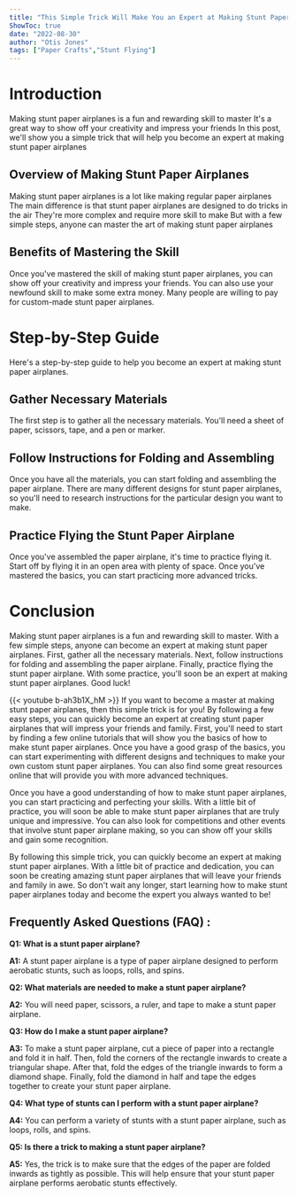 ```yaml
---
title: "This Simple Trick Will Make You an Expert at Making Stunt Paper Airplanes!"
ShowToc: true 
date: "2022-08-30"
author: "Otis Jones" 
tags: ["Paper Crafts","Stunt Flying"]
---
```

# Introduction
Making stunt paper airplanes is a fun and rewarding skill to master It's a great way to show off your creativity and impress your friends In this post, we'll show you a simple trick that will help you become an expert at making stunt paper airplanes 

## Overview of Making Stunt Paper Airplanes
Making stunt paper airplanes is a lot like making regular paper airplanes The main difference is that stunt paper airplanes are designed to do tricks in the air They're more complex and require more skill to make But with a few simple steps, anyone can master the art of making stunt paper airplanes 

## Benefits of Mastering the Skill
Once you've mastered the skill of making stunt paper airplanes, you can show off your creativity and impress your friends. You can also use your newfound skill to make some extra money. Many people are willing to pay for custom-made stunt paper airplanes. 

# Step-by-Step Guide
Here's a step-by-step guide to help you become an expert at making stunt paper airplanes. 

## Gather Necessary Materials
The first step is to gather all the necessary materials. You'll need a sheet of paper, scissors, tape, and a pen or marker. 

## Follow Instructions for Folding and Assembling
Once you have all the materials, you can start folding and assembling the paper airplane. There are many different designs for stunt paper airplanes, so you'll need to research instructions for the particular design you want to make. 

## Practice Flying the Stunt Paper Airplane
Once you've assembled the paper airplane, it's time to practice flying it. Start off by flying it in an open area with plenty of space. Once you've mastered the basics, you can start practicing more advanced tricks. 

# Conclusion
Making stunt paper airplanes is a fun and rewarding skill to master. With a few simple steps, anyone can become an expert at making stunt paper airplanes. First, gather all the necessary materials. Next, follow instructions for folding and assembling the paper airplane. Finally, practice flying the stunt paper airplane. With some practice, you'll soon be an expert at making stunt paper airplanes. Good luck!

{{< youtube b-ah3b1X_hM >}} 
If you want to become a master at making stunt paper airplanes, then this simple trick is for you! By following a few easy steps, you can quickly become an expert at creating stunt paper airplanes that will impress your friends and family. First, you'll need to start by finding a few online tutorials that will show you the basics of how to make stunt paper airplanes. Once you have a good grasp of the basics, you can start experimenting with different designs and techniques to make your own custom stunt paper airplanes. You can also find some great resources online that will provide you with more advanced techniques. 

Once you have a good understanding of how to make stunt paper airplanes, you can start practicing and perfecting your skills. With a little bit of practice, you will soon be able to make stunt paper airplanes that are truly unique and impressive. You can also look for competitions and other events that involve stunt paper airplane making, so you can show off your skills and gain some recognition.

By following this simple trick, you can quickly become an expert at making stunt paper airplanes. With a little bit of practice and dedication, you can soon be creating amazing stunt paper airplanes that will leave your friends and family in awe. So don't wait any longer, start learning how to make stunt paper airplanes today and become the expert you always wanted to be!

## Frequently Asked Questions (FAQ) :
**Q1: What is a stunt paper airplane?**

**A1:** A stunt paper airplane is a type of paper airplane designed to perform aerobatic stunts, such as loops, rolls, and spins.

**Q2: What materials are needed to make a stunt paper airplane?**

**A2:** You will need paper, scissors, a ruler, and tape to make a stunt paper airplane.

**Q3: How do I make a stunt paper airplane?**

**A3:** To make a stunt paper airplane, cut a piece of paper into a rectangle and fold it in half. Then, fold the corners of the rectangle inwards to create a triangular shape. After that, fold the edges of the triangle inwards to form a diamond shape. Finally, fold the diamond in half and tape the edges together to create your stunt paper airplane.

**Q4: What type of stunts can I perform with a stunt paper airplane?**

**A4:** You can perform a variety of stunts with a stunt paper airplane, such as loops, rolls, and spins.

**Q5: Is there a trick to making a stunt paper airplane?**

**A5:** Yes, the trick is to make sure that the edges of the paper are folded inwards as tightly as possible. This will help ensure that your stunt paper airplane performs aerobatic stunts effectively.



